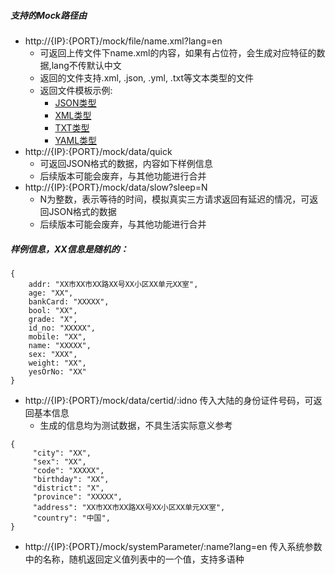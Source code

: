 ##### 支持的Mock路径由
- http://{IP}:{PORT}/mock/file/name.xml?lang=en 
  - 可返回上传文件下name.xml的内容，如果有占位符，会生成对应特征的数据,lang不传默认中文
  - 返回的文件支持.xml, .json, .yml, .txt等文本类型的文件
  - 返回文件模板示例: 
    - [JSON类型](../../../upload/create_template.json)
    - [XML类型](../../../upload/create_template.xml)
    - [TXT类型](../../../upload/create_template.txt)
    - [YAML类型](../../../upload/create_template.yml)
- http://{IP}:{PORT}/mock/data/quick  
  - 可返回JSON格式的数据，内容如下样例信息
  - 后续版本可能会废弃，与其他功能进行合并
- http://{IP}:{PORT}/mock/data/slow?sleep=N  
  - N为整数，表示等待的时间，模拟真实三方请求返回有延迟的情况，可返回JSON格式的数据
  - 后续版本可能会废弃，与其他功能进行合并
##### 样例信息，XX信息是随机的：
```
{
    addr: "XX市XX市XX路XX号XX小区XX单元XX室",
    age: "XX",
    bankCard: "XXXXX",
    bool: "XX",
    grade: "X",
    id_no: "XXXXX",
    mobile: "XX",
    name: "XXXXX",
    sex: "XXX",
    weight: "XX",
    yesOrNo: "XX"
}
```

- http://{IP}:{PORT}/mock/data/certid/:idno  传入大陆的身份证件号码，可返回基本信息
  - 生成的信息均为测试数据，不具生活实际意义参考
```
{
     "city": "XX",
     "sex": "XX",
     "code": "XXXXX",
     "birthday": "XX",
     "district": "X",
     "province": "XXXXX",
     "address": "XX市XX市XX路XX号XX小区XX单元XX室",
     "country": "中国",
}
```
- http://{IP}:{PORT}/mock/systemParameter/:name?lang=en  传入系统参数中的名称，随机返回定义值列表中的一个值，支持多语种